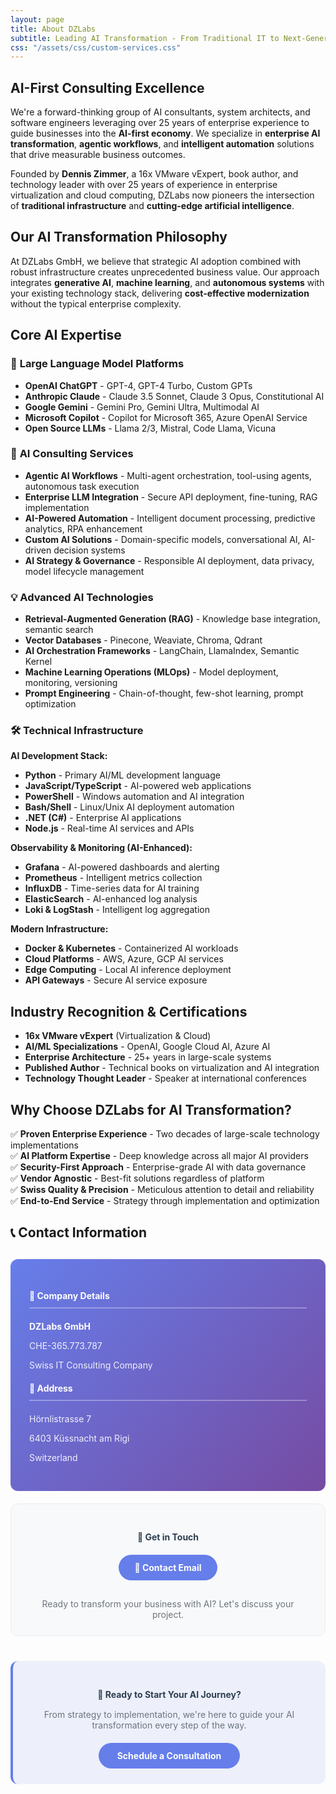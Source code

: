 ```yaml
---
layout: page
title: About DZLabs
subtitle: Leading AI Transformation - From Traditional IT to Next-Generation Intelligent Solutions
css: "/assets/css/custom-services.css"
---
```


## AI-First Consulting Excellence

We're a forward-thinking group of AI consultants, system architects, and software engineers leveraging over 25 years of enterprise experience to guide businesses into the **AI-first economy**. We specialize in **enterprise AI transformation**, **agentic workflows**, and **intelligent automation** solutions that drive measurable business outcomes.

Founded by **Dennis Zimmer**, a 16x VMware vExpert, book author, and technology leader with over 25 years of experience in enterprise virtualization and cloud computing, DZLabs now pioneers the intersection of **traditional infrastructure** and **cutting-edge artificial intelligence**.

## Our AI Transformation Philosophy

At DZLabs GmbH, we believe that strategic AI adoption combined with robust infrastructure creates unprecedented business value. Our approach integrates **generative AI**, **machine learning**, and **autonomous systems** with your existing technology stack, delivering **cost-effective modernization** without the typical enterprise complexity.

## Core AI Expertise

### 🤖 **Large Language Model Platforms**
* **OpenAI ChatGPT** - GPT-4, GPT-4 Turbo, Custom GPTs
* **Anthropic Claude** - Claude 3.5 Sonnet, Claude 3 Opus, Constitutional AI
* **Google Gemini** - Gemini Pro, Gemini Ultra, Multimodal AI
* **Microsoft Copilot** - Copilot for Microsoft 365, Azure OpenAI Service
* **Open Source LLMs** - Llama 2/3, Mistral, Code Llama, Vicuna

### 🧠 **AI Consulting Services**
* **Agentic AI Workflows** - Multi-agent orchestration, tool-using agents, autonomous task execution
* **Enterprise LLM Integration** - Secure API deployment, fine-tuning, RAG implementation
* **AI-Powered Automation** - Intelligent document processing, predictive analytics, RPA enhancement
* **Custom AI Solutions** - Domain-specific models, conversational AI, AI-driven decision systems
* **AI Strategy & Governance** - Responsible AI deployment, data privacy, model lifecycle management

### 💡 **Advanced AI Technologies**
* **Retrieval-Augmented Generation (RAG)** - Knowledge base integration, semantic search
* **Vector Databases** - Pinecone, Weaviate, Chroma, Qdrant
* **AI Orchestration Frameworks** - LangChain, LlamaIndex, Semantic Kernel
* **Machine Learning Operations (MLOps)** - Model deployment, monitoring, versioning
* **Prompt Engineering** - Chain-of-thought, few-shot learning, prompt optimization

### 🛠 **Technical Infrastructure**

**AI Development Stack:**
* **Python** - Primary AI/ML development language
* **JavaScript/TypeScript** - AI-powered web applications
* **PowerShell** - Windows automation and AI integration  
* **Bash/Shell** - Linux/Unix AI deployment automation
* **.NET (C#)** - Enterprise AI applications
* **Node.js** - Real-time AI services and APIs

**Observability & Monitoring (AI-Enhanced):**
* **Grafana** - AI-powered dashboards and alerting
* **Prometheus** - Intelligent metrics collection
* **InfluxDB** - Time-series data for AI training
* **ElasticSearch** - AI-enhanced log analysis
* **Loki & LogStash** - Intelligent log aggregation

**Modern Infrastructure:**
* **Docker & Kubernetes** - Containerized AI workloads
* **Cloud Platforms** - AWS, Azure, GCP AI services
* **Edge Computing** - Local AI inference deployment
* **API Gateways** - Secure AI service exposure

## Industry Recognition & Certifications

* **16x VMware vExpert** (Virtualization & Cloud)
* **AI/ML Specializations** - OpenAI, Google Cloud AI, Azure AI
* **Enterprise Architecture** - 25+ years in large-scale systems
* **Published Author** - Technical books on virtualization and AI integration
* **Technology Thought Leader** - Speaker at international conferences

## Why Choose DZLabs for AI Transformation?

✅ **Proven Enterprise Experience** - Two decades of large-scale technology implementations  
✅ **AI Platform Expertise** - Deep knowledge across all major AI providers  
✅ **Security-First Approach** - Enterprise-grade AI with data governance  
✅ **Vendor Agnostic** - Best-fit solutions regardless of platform  
✅ **Swiss Quality & Precision** - Meticulous attention to detail and reliability  
✅ **End-to-End Service** - Strategy through implementation and optimization

## 📞 Contact Information

<div class="row" style="margin-top: 30px;">
  <div class="col-md-8">
    <div style="background: linear-gradient(135deg, #667eea 0%, #764ba2 100%); color: white; padding: 30px; border-radius: 12px; margin-bottom: 20px;">
      <div class="row">
        <div class="col-md-6">
          <h4 style="color: white; margin-bottom: 20px; border-bottom: 2px solid rgba(255,255,255,0.3); padding-bottom: 10px;">🏢 Company Details</h4>
          <p style="margin-bottom: 8px;"><strong>DZLabs GmbH</strong></p>
          <p style="margin-bottom: 8px; opacity: 0.9;">CHE-365.773.787</p>
          <p style="margin-bottom: 15px; opacity: 0.9;">Swiss IT Consulting Company</p>
        </div>
        <div class="col-md-6">
          <h4 style="color: white; margin-bottom: 20px; border-bottom: 2px solid rgba(255,255,255,0.3); padding-bottom: 10px;">📍 Address</h4>
          <p style="margin-bottom: 8px; opacity: 0.9;">Hörnlistrasse 7</p>
          <p style="margin-bottom: 8px; opacity: 0.9;">6403 Küssnacht am Rigi</p>
          <p style="margin-bottom: 15px; opacity: 0.9;">Switzerland</p>
        </div>
      </div>
    </div>
  </div>
  <div class="col-md-4">
    <div style="background: #f8f9fa; padding: 25px; border-radius: 12px; border: 1px solid #e9ecef;">
      <h4 style="color: #2c3e50; margin-bottom: 20px; text-align: center;">💬 Get in Touch</h4>
      <div style="text-align: center;">
        <a href="#" onclick="location.href='mailto:'+atob('ZGVubmlz')+atob('QA==')+atob('ZHpsYWJzLmNo'); return false;" style="display: inline-block; background: #667eea; color: white; padding: 12px 25px; border-radius: 25px; text-decoration: none; margin-bottom: 15px; font-weight: bold; transition: all 0.3s ease;">
          📧 <span id="email-display">Contact Email</span>
        </a>
        <script>
          document.getElementById('email-display').textContent = atob('ZGVubmlz') + atob('QA==') + atob('ZHpsYWJzLmNo');
        </script>
        <p style="color: #6c757d; font-size: 14px; margin-bottom: 0;">Ready to transform your business with AI? Let's discuss your project.</p>
      </div>
    </div>
  </div>
</div>

<div style="text-align: center; margin: 40px 0; padding: 25px; background: rgba(102, 126, 234, 0.1); border-radius: 12px; border-left: 4px solid #667eea;">
  <h4 style="color: #2c3e50; margin-bottom: 15px;">🚀 Ready to Start Your AI Journey?</h4>
  <p style="color: #6c757d; margin-bottom: 20px;">From strategy to implementation, we're here to guide your AI transformation every step of the way.</p>
  <a href="#" onclick="location.href='mailto:'+atob('ZGVubmlz')+atob('QA==')+atob('ZHpsYWJzLmNo')+'?subject=AI Consultation Request'; return false;" style="background: #667eea; color: white; padding: 12px 30px; border-radius: 25px; text-decoration: none; font-weight: bold; display: inline-block; transition: all 0.3s ease;">Schedule a Consultation</a>
</div>
